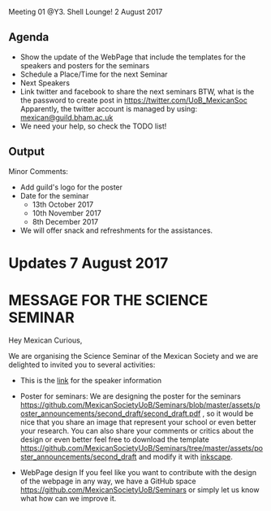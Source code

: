 Meeting 01  @Y3. Shell Lounge!
2 August 2017


## Agenda

* Show the update of the WebPage that include the templates for the speakers and posters for the seminars
* Schedule a Place/Time for the next Seminar
* Next Speakers
* Link twitter and facebook to share the next seminars
  BTW, what is the the password to create post in https://twitter.com/UoB_MexicanSoc
  Apparently, the twitter account is managed by using: mexican@guild.bham.ac.uk
* We need your help, so check the TODO list!

## Output

Minor Comments:

* Add guild's logo for the poster
* Date for the seminar
  * 13th October 2017  
  * 10th November 2017
  * 8th December 2017
* We will offer snack and refreshments for the assistances.


# Updates 7 August 2017

# MESSAGE FOR THE SCIENCE SEMINAR

Hey Mexican Curious,

We are organising the Science Seminar of the Mexican Society and we are
delighted to invited you to several activities:

* This is the [link](https://mexicansocietyuob.github.io/Seminars/seminars/phd/talks/speakersinfo/)
 for the speaker information

* Poster for seminars:
We are designing the poster for the seminars
https://github.com/MexicanSocietyUoB/Seminars/blob/master/assets/poster_announcements/second_draft/second_draft.pdf
, so it would be nice that you
share an image that represent your school or even better your research.
You can also share your comments or critics about the design or even better
feel free to download the template
https://github.com/MexicanSocietyUoB/Seminars/tree/master/assets/poster_announcements/second_draft
and modify it with [inkscape](https://inkscape.org/en/download/).

* WebPage design
 If you feel like you want to contribute with the design of the
 webpage in any way, we have a GitHub space https://github.com/MexicanSocietyUoB/Seminars
 or simply let us know what how can we improve it.
